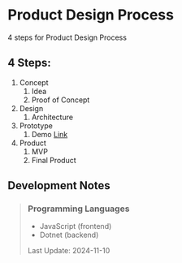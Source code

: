 # Product Design Process

4 steps for Product Design Process

## 4 Steps:

1. Concept
   1. Idea
   2. Proof of Concept
3. Design
   1. Architecture
5. Prototype
   1. Demo [Link](https://marcos-kuester.github.io/product-design-process/)
7. Product
   1. MVP
   2. Final Product

## Development Notes

> ### Programming Languages
>
> - JavaScript (frontend)
> - Dotnet (backend)
>
> Last Update: 2024-11-10
